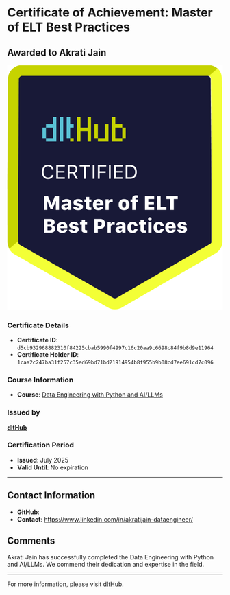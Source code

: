 
# Certificate of Achievement: Master of ELT Best Practices

## Awarded to **Akrati Jain**

![Course Image](../badges/dlt_master_elt_best_practices_badge.png)

### Certificate Details
- **Certificate ID**: `d5cb932968882310f84225cbab5990f4997c16c20aa9c6698c84f9b8d9e11964`
- **Certificate Holder ID**: `1caa2c247ba31f257c35ed69bd71bd21914954b8f955b9b08cd7ee691cd7c096`

### Course Information
- **Course**: [Data Engineering with Python and AI/LLMs](https://www.youtube.com/watch?v=T23Bs75F7ZQ)

### Issued by
[**dltHub**](https://dlthub.com/) 

### Certification Period
- **Issued**: July 2025
- **Valid Until**: No expiration

---

## Contact Information
- **GitHub**: 
- **Contact**: https://www.linkedin.com/in/akratijain-dataengineer/

## Comments
Akrati Jain has successfully completed the Data Engineering with Python and AI/LLMs. We commend their dedication and expertise in the field.

---

For more information, please visit [dltHub](https://dlthub.com/).
    
